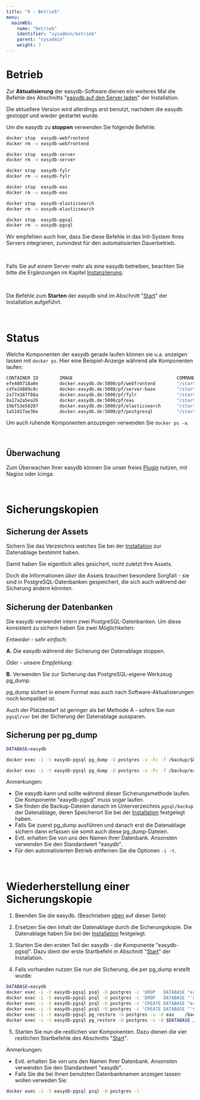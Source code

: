 ```yaml
---
title: "9 - Betrieb"
menu:
  mainWEG:
    name: "Betrieb"
    identifier: "sysadmin/betrieb"
    parent: "sysadmin"
    weight: 7
---
```

# Betrieb
Zur **Aktualisierung** der easydb-Software dienen ein weiteres Mal die Befehle des Abschnitts "[easydb auf den Server laden](/de/sysadmin/installation)" der Installation.

Die aktuellere Version wird allerdings erst benutzt, nachdem die easydb gestoppt und wieder gestartet wurde.

Um die easydb zu **stoppen** verwenden Sie folgende Befehle:

```bash
docker stop  easydb-webfrontend
docker rm -v easydb-webfrontend

docker stop  easydb-server
docker rm -v easydb-server

docker stop  easydb-fylr
docker rm -v easydb-fylr

docker stop  easydb-eas
docker rm -v easydb-eas

docker stop  easydb-elasticsearch
docker rm -v easydb-elasticsearch

docker stop  easydb-pgsql
docker rm -v easydb-pgsql
```

Wir empfehlen auch hier, dass Sie diese Befehle in das Init-System Ihres Servers integrieren, zumindest für den automatisierten Dauerbetrieb.

&nbsp;

Falls Sie auf einem Server mehr als eine easydb betreiben, beachten Sie bitte die Ergänzungen im Kapitel [Instanziierung](/de/sysadmin/instances).

&nbsp;

Die Befehle zum **Starten** der easydb sind im Abschnitt  "[Start](/de/sysadmin/installation)" der Installation aufgeführt.

&nbsp;

# Status

Welche Komponenten der easydb gerade laufen können sie u.a. anzeigen lassen mit `docker ps`. Hier eine Beispiel-Anzeige während alle Komponenten laufen:

```bash
CONTAINER ID        IMAGE                                       COMMAND             CREATED             STATUS              PORTS                   NAMES
efe480718a0e        docker.easydb.de:5000/pf/webfrontend        "/startup.sh"       9 days ago          Up 9 days           0.0.0.0:80->80/tcp      easydb-webfrontend
cdfe24889c0c        docker.easydb.de:5000/pf/server-base        "/startup.sh"       9 days ago          Up 9 days           80/tcp, 3451-3452/tcp   easydb-server
2a77e387f88a        docker.easydb.de:5000/pf/fylr               "/startup.sh"       2 days ago          Up 2 days           4000/tcp                easydb-fylr
8a17a2a5ea26        docker.easydb.de:5000/pf/eas                "/startup.sh"       10 weeks ago        Up 10 weeks         80/tcp                  easydb-eas
19bf53e50287        docker.easydb.de:5000/pf/elasticsearch      "/startup.sh"       10 weeks ago        Up 10 weeks         9200/tcp, 9300/tcp      easydb-elasticsearch
1a51017ae36e        docker.easydb.de:5000/pf/postgresql         "/startup.sh"       10 weeks ago        Up 10 weeks         5432/tcp                easydb-pgsql
```

Um auch ruhende Komponenten anzuzeigen verwenden Sie `docker ps -a`.

&nbsp;

## Überwachung

Zum Überwachen Ihrer easydb können Sie unser freies [Plugin](https://github.com/programmfabrik/check-easydb5) nutzen, mit Nagios oder Icinga.

&nbsp;

# Sicherungskopien

## Sicherung der Assets
Sichern Sie das Verzeichnis welches Sie bei der [Installation](/de/sysadmin/installation) zur Datenablage bestimmt haben.

Damit haben Sie eigentlich alles gesichert, nicht zuletzt Ihre Assets.

Doch die Informationen _über_ die Assets brauchen besondere Sorgfalt - sie sind in PostgreSQL-Datenbanken gespeichert, die sich auch während der Sicherung ändern könnten.

## Sicherung der Datenbanken

Die easydb verwendet intern zwei PostgreSQL-Datenbanken. Um diese konsistent zu sichern haben Sie zwei Möglichkeiten:

_Entweder - sehr einfach:_

__A.__ Die easydb während der Sicherung der Datenablage stoppen.

_Oder - unsere Empfehlung:_

__B.__ Verwenden Sie zur Sicherung das PostgreSQL-eigene Werkzeug pg_dump.

pg_dump sichert in einem Format was auch nach Software-Aktualisierungen noch kompatibel ist.

Auch der Platzbedarf ist geringer als bei Methode A - sofern Sie nun `pgsql/var` bei der Sicherung der Datenablage aussparen.

## Sicherung per pg_dump

```bash
DATABASE=easydb

docker exec -i -t easydb-pgsql pg_dump -U postgres -v -Fc -f /backup/$DATABASE.pgdump $DATABASE

docker exec -i -t easydb-pgsql pg_dump -U postgres -v -Fc -f /backup/eas.pgdump eas
```

Anmerkungen:

- Die easydb kann und sollte während dieser Sicherungsmethode laufen. Die Komponente "easydb-pgsql" muss sogar laufen.
- Sie finden die Backup-Dateien danach im Unterverzeichnis `pgsql/backup` der Datenablage, deren Speicherort Sie bei der [Installation](/de/sysadmin/installation) festgelegt haben.
- Falls Sie zuerst pg_dump ausführen und danach erst die Datenablage sichern dann erfassen sie somit auch diese pg_dump-Dateien.
- Evtl. erhalten Sie von uns den Namen Ihrer Datenbank. Ansonsten verwenden Sie den Standardwert "easydb".
- Für den automatisierten Betrieb entfernen Sie die Optionen `-i -t`.

&nbsp;


# Wiederherstellung einer Sicherungskopie

1. Beenden Sie die easydb. (Beschrieben [oben](#betrieb) auf dieser Seite)

2. Ersetzen Sie den Inhalt der Datenablage durch die Sicherungskopie. Die Datenablage haben Sie bei der [Installation](/de/sysadmin/installation) festgelegt.

3. Starten Sie den ersten Teil der easydb - die Komponente "easydb-pgsql". Dazu dient der erste Startbefehl m Abschnitt "[Start](/de/sysadmin/installation)" der Installation.

4. Falls vorhanden nutzen Sie nun die Sicherung, die per pg_dump erstellt wurde:

```bash
DATABASE=easydb
docker exec -i -t easydb-pgsql psql -U postgres -c 'DROP   DATABASE "eas"'
docker exec -i -t easydb-pgsql psql -U postgres -c 'DROP   DATABASE "'$DATABASE'"'
docker exec -i -t easydb-pgsql psql -U postgres -c 'CREATE DATABASE "eas"'
docker exec -i -t easydb-pgsql psql -U postgres -c 'CREATE DATABASE "'$DATABASE'"'
docker exec -i -t easydb-pgsql pg_restore -U postgres -v -d eas    /backup/eas.pgdump
docker exec -i -t easydb-pgsql pg_restore -U postgres -v -d $DATABASE /backup/$DATABASE.pgdump
```

5. Starten Sie nun die restlichen vier Komponenten. Dazu dienen die vier restlichen Startbefehle des Abschnitts "[Start](/de/sysadmin/installation)".

Anmerkungen:

- Evtl. erhalten Sie von uns den Namen Ihrer Datenbank. Ansonsten verwenden Sie den Standardwert "easydb".
- Falls Sie die bei Ihnen benutzten Datenbanknamen anzeigen lassen wollen verweden Sie:

```bash
docker exec -i -t easydb-pgsql psql -U postgres -l
```

&nbsp;


